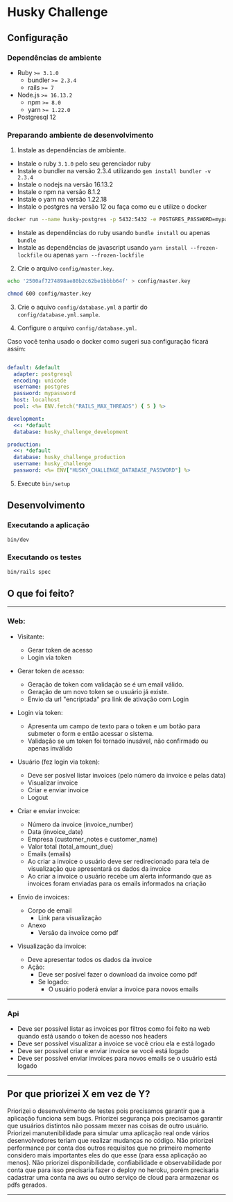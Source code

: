 # Husky Challenge


## Configuração

### Dependências de ambiente

- Ruby `>= 3.1.0`
  - bundler `>= 2.3.4`
  - rails `>= 7`
- Node.js `>= 16.13.2`
  - npm `>= 8.0`
  - yarn `>= 1.22.0`
- Postgresql 12

### Preparando ambiente de desenvolvimento

1) Instale as dependências de ambiente.
  - Instale o ruby `3.1.0` pelo seu gerenciador ruby
  - Instale o  bundler na versão 2.3.4 utilizando `gem install bundler -v 2.3.4`
  - Instale o nodejs na versão 16.13.2
  - Instale o npm na versão 8.1.2
  - Instale o yarn na versão 1.22.18
  - Instale o postgres na versão 12 ou faça como eu e utilize o docker
  ```sh
  docker run --name husky-postgres -p 5432:5432 -e POSTGRES_PASSWORD=mypassword -d postgres:12
  ```
  - Instale as dependências do ruby usando `bundle install` ou apenas `bundle`
  - Instale as dependências de javascript usando `yarn install --frozen-lockfile` ou apenas `yarn --frozen-lockfile`

2) Crie o arquivo `config/master.key`.

```sh
echo '2500af7274898ae80b2c62be1bbbb64f' > config/master.key

chmod 600 config/master.key
```

3) Crie o aquivo `config/database.yml` a partir do `config/database.yml.sample`.

4) Configure o arquivo `config/database.yml`.

Caso você tenha usado o docker como sugeri sua configuração ficará assim:
```yml

default: &default
  adapter: postgresql
  encoding: unicode
  username: postgres
  password: mypassword
  host: localhost
  pool: <%= ENV.fetch("RAILS_MAX_THREADS") { 5 } %>

development:
  <<: *default
  database: husky_challenge_development

production:
  <<: *default
  database: husky_challenge_production
  username: husky_challenge
  password: <%= ENV["HUSKY_CHALLENGE_DATABASE_PASSWORD"] %>
```
5) Execute `bin/setup`

## Desenvolvimento

### Executando a aplicação

```sh
bin/dev
```

### Executando os testes

```sh
bin/rails spec
```
## O que foi feito?
---
### Web:
- Visitante:
  - Gerar token de acesso
  - Login via token
- Gerar token de acesso:
  - Geração de token com validação se é um email válido.
  - Geração de um novo token se o usuário já existe.
  - Envio da url "encriptada" pra link de ativação com Login

- Login via token:
  - Apresenta um campo de texto para o token e um botão para submeter o form e então acessar o sistema.
  - Validação se um token foi tornado inusável, não confirmado ou apenas inválido

- Usuário (fez login via token):
  - Deve ser posível listar invoices (pelo número da invoice e pelas data)
  - Visualizar invoice
  - Criar e enviar invoice
  - Logout

- Criar e enviar invoice:
  - Número da invoice (invoice_number)
  - Data (invoice_date)
  - Empresa (customer_notes e customer_name)
  - Valor total (total_amount_due)
  - Emails (emails)
  - Ao criar a invoice o usuário deve ser redirecionado para tela de visualização que apresentará os dados da invoice
  - Ao criar a invoice o usuário recebe um alerta informando que as invoices foram enviadas para os emails informados na criação

- Envio de invoices:
  - Corpo de email
    - Link para visualização
  - Anexo
    - Versão da invoice como pdf

- Visualização da invoice:
  - Deve apresentar todos os dados da invoice
  - Ação:
    - Deve ser posível fazer o download da invoice como pdf
    - Se logado:
      - O usuário poderá enviar a invoice para novos emails

---

### Api

- Deve ser possível listar as invoices por filtros como foi feito na web quando está usando o token de acesso nos headers
- Deve ser possível visualizar a invoice se você criou ela e está logado
- Deve ser possível criar e enviar invoice se você está logado
- Deve ser possível enviar invoices para novos emails se o usuário está logado

---
## Por que priorizei X em vez de Y?
 Priorizei o desenvolvimento de testes pois precisamos garantir que a aplicação funciona sem bugs.
 Priorizei segurança pois precisamos garantir que usuários distintos não possam mexer nas coisas de outro usuário.
 Priorizei manutenibilidade para simular uma aplicação real onde vários desenvolvedores teriam que realizar mudanças no código.
 Não priorizei performance por conta dos outros requisitos que no primeiro momento considero mais importantes eles do que esse (para essa aplicação ao menos).
 Não priorizei disponibilidade, confiabilidade e observabilidade por conta que para isso precisaria fazer o deploy no heroku, porém precisaria cadastrar uma conta na aws ou outro serviço de cloud para armazenar os pdfs gerados.

---


